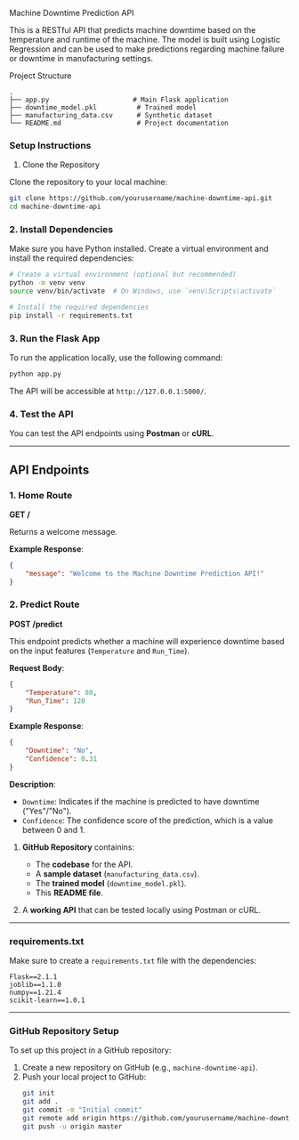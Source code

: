 


 Machine Downtime Prediction API

This is a RESTful API that predicts machine downtime based on the temperature and runtime of the machine. The model is built using Logistic Regression and can be used to make predictions regarding machine failure or downtime in manufacturing settings.

 Project Structure

```
.
├── app.py                     # Main Flask application
├── downtime_model.pkl          # Trained model
├── manufacturing_data.csv      # Synthetic dataset
└── README.md                   # Project documentation
```

### Setup Instructions

 1. Clone the Repository

Clone the repository to your local machine:
```bash
git clone https://github.com/yourusername/machine-downtime-api.git
cd machine-downtime-api
```

### 2. Install Dependencies

Make sure you have Python installed. Create a virtual environment and install the required dependencies:
```bash
# Create a virtual environment (optional but recommended)
python -m venv venv
source venv/bin/activate  # On Windows, use `venv\Scripts\activate`

# Install the required dependencies
pip install -r requirements.txt
```

### 3. Run the Flask App

To run the application locally, use the following command:
```bash
python app.py
```
The API will be accessible at `http://127.0.0.1:5000/`.

### 4. Test the API

You can test the API endpoints using **Postman** or **cURL**.

---

## API Endpoints

### 1. **Home Route**
**GET /**

Returns a welcome message.

**Example Response**:
```json
{
    "message": "Welcome to the Machine Downtime Prediction API!"
}
```

### 2. **Predict Route**
**POST /predict**

This endpoint predicts whether a machine will experience downtime based on the input features (`Temperature` and `Run_Time`).

**Request Body**:
```json
{
    "Temperature": 80,
    "Run_Time": 120
}
```

**Example Response**:
```json
{
    "Downtime": "No",
    "Confidence": 0.31
}
```

**Description**:
- `Downtime`: Indicates if the machine is predicted to have downtime ("Yes"/"No").
- `Confidence`: The confidence score of the prediction, which is a value between 0 and 1.





1. **GitHub Repository** containins:
   - The **codebase** for the API.
   - A **sample dataset** (`manufacturing_data.csv`).
   - The **trained model** (`downtime_model.pkl`).
   - This **README file**.

2. A **working API** that can be tested locally using Postman or cURL.

---



### **requirements.txt**
Make sure to create a `requirements.txt` file with the dependencies:

```
Flask==2.1.1
joblib==1.1.0
numpy==1.21.4
scikit-learn==1.0.1
```

---

### **GitHub Repository Setup**
To set up this project in a GitHub repository:

1. Create a new repository on GitHub (e.g., `machine-downtime-api`).
2. Push your local project to GitHub:
   ```bash
   git init
   git add .
   git commit -m "Initial commit"
   git remote add origin https://github.com/yourusername/machine-downtime-api.git
   git push -u origin master
   ```




